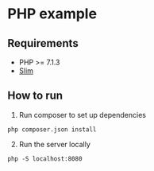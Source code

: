 # PHP example

## Requirements
* PHP >= 7.1.3
* [Slim](http://www.slimframework.com/)

## How to run

1. Run composer to set up dependencies

```
php composer.json install
```

2. Run the server locally

```
php -S localhost:8080
```